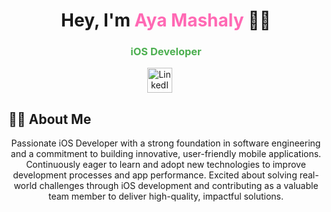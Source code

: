 
<!--
**ayamashalyy/ayamashalyy** is a ✨ _special_ ✨ repository because its `README.md` (this file) appears on your GitHub profile.

Here are some ideas to get you started:

- 🔭 I’m currently working on ...
- 🌱 I’m currently learning ...
- 👯 I’m looking to collaborate on ...
- 🤔 I’m looking for help with ...
- 💬 Ask me about ...
- 📫 How to reach me: ...
- 😄 Pronouns: ...
- ⚡ Fun fact: ...
-->
<h1 align="center">Hey, I'm <span style="color:#FF69B4;">Aya Mashaly</span> 👩‍💻</h1>
<h3 align="center"><span style="color:#4CAF50;">iOS Developer</span></h3>

<p align="center">
  <!-- LinkedIn Icon -->
  <a href="https://www.linkedin.com/in/aya-mashaly-909405249" target="_blank" style="margin-right: 20px;">
    <img src="https://cdn-icons-png.flaticon.com/512/174/174857.png" alt="LinkedIn" width="40" height="40"/>
  </a>

<h2>👩‍💻 About Me</h2>
<p align="center">
  Passionate iOS Developer with a strong foundation in software engineering and a commitment to 
  building innovative, user-friendly mobile applications. Continuously eager to learn and adopt new 
  technologies to improve development processes and app performance. Excited about solving real-world 
  challenges through iOS development and contributing as a valuable team member to deliver high-quality, 
  impactful solutions.
</p>




